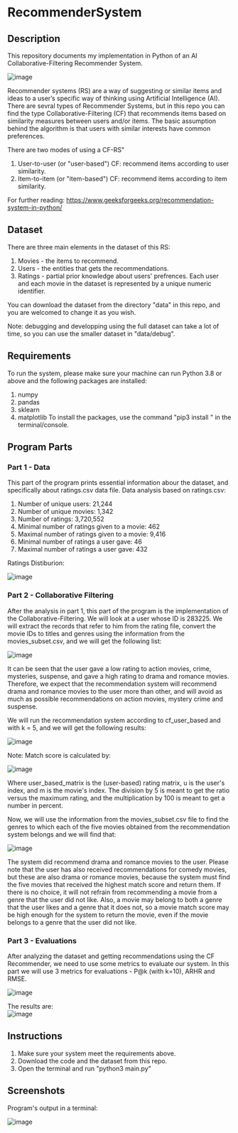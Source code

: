# RecommenderSystem


## Description

This repository documents my implementation in Python of an AI Collaborative-Filtering Recommender System.

![image](https://user-images.githubusercontent.com/72878018/153745128-337c8c2a-7cbb-4dc1-ac41-8512aced61cb.png)

Recommender systems (RS) are a way of suggesting or similar items and ideas to a user’s specific way of thinking using Artificial Intelligence (AI).
There are sevral types of Recommender Systems, but in this repo you can find the type Collaborative-Filtering (CF) that recommends items based on similarity measures between users and/or items. The basic assumption behind the algorithm is that users with similar interests have common preferences.

There are two modes of using a CF-RS"
1. User-to-user (or "user-based") CF: recommend items according to user similarity.
2. Item-to-item (or "item-based") CF: recommend items according to item similarity.

For further reading: https://www.geeksforgeeks.org/recommendation-system-in-python/


## Dataset

There are three main elements in the dataset of this RS:
1. Movies - the items to recommend.
2. Users - the entities that gets the recommendations.
3. Ratings - partial prior knowledge about users' prefrences.
Each user and each movie in the dataset is represented by a unique numeric identifier.

You can download the dataset from the directory "data" in this repo, and you are welcomed to change it as you wish.

Note: debugging and developping using the full dataset can take a lot of time, so you can use the smaller dataset in "data/debug".


## Requirements

To run the system, please make sure your machine can run Python 3.8 or above and the following packages are installed:
1. numpy
2. pandas
3. sklearn
4. matplotlib
To install the packages, use the command "pip3 install <package-name>" in the terminal/console.


## Program Parts
  
### Part 1 - Data
This part of the program prints essential information abour the dataset, and specifically about ratings.csv data file.
Data analysis based on ratings.csv:
1. Number of unique users: 21,244
2. Number of unique movies: 1,342
3. Number of ratings: 3,720,552
4. Minimal number of ratings given to a movie: 462
5. Maximal number of ratings given to a movie: 9,416
6. Minimal number of ratings a user gave: 46
7. Maximal number of ratings a user gave: 432
  
Ratings Distiburion:
  
![image](https://user-images.githubusercontent.com/72878018/153745187-d6a30455-c2cc-4396-838e-8b1e57b277ea.png)


### Part 2 - Collaborative Filtering
After the analysis in part 1, this part of the program is the implementation of the Collaborative-Filtering.
We will look at a user whose ID is 283225. We will extract the records that refer to him from the rating file, convert the movie IDs to titles and genres using the information from the movies_subset.csv, and we will get the following list:
 
![image](https://user-images.githubusercontent.com/72878018/153745720-bf2c26ac-12a0-4d25-a763-efaedf18301f.png)
  
It can be seen that the user gave a low rating to action movies, crime, mysteries, suspense, and gave a high rating to drama and romance movies. Therefore, we expect that the recommendation system will recommend drama and romance movies to the user more than other, and will avoid as much as possible recommendations on action movies, mystery crime and suspense.

We will run the recommendation system according to cf_user_based and with k = 5, and we will get the following results:
 
![image](https://user-images.githubusercontent.com/72878018/153745792-fe25d643-506a-4478-ab78-c67c2c7bc520.png)
  
Note: Match score is calculated by:
  
![image](https://user-images.githubusercontent.com/72878018/153745801-e72dfcd0-71cd-4854-baba-90b4c3ed02dd.png)
  
Where user_based_matrix is the (user-based) rating matrix, u is the user's index, and m is the movie's index. The division by 5 is meant to get the ratio versus the maximum rating, and the multiplication by 100 is meant to get a number in percent.
  
Now, we will use the information from the movies_subset.csv file to find the genres to which each of the five movies obtained from the recommendation system belongs and we will find that:
  
![image](https://user-images.githubusercontent.com/72878018/153745819-bbd0cc80-d2e6-4e95-b221-3baf0ecbbbe9.png)
 
The system did recommend drama and romance movies to the user. Please note that the user has also received recommendations for comedy movies, but these are also drama or romance movies, because the system must find the five movies that received the highest match score and return them. If there is no choice, it will not refrain from recommending a movie from a genre that the user did not like. Also, a movie may belong to both a genre that the user likes and a genre that it does not, so a movie match score may be high enough for the system to return the movie, even if the movie belongs to a genre that the user did not like.

  
### Part 3 - Evaluations
After analyzing the dataset and getting recommendations using the CF Recommender, we need to use some metrics to evaluate our system. 
In this part we will use 3 metrics for evaluations - P@k (with k=10), ARHR and RMSE.

![image](https://user-images.githubusercontent.com/72878018/153746164-4176c4dd-ec7d-43f7-918a-491aaa23d123.png)

  
The results are:  
![image](https://user-images.githubusercontent.com/72878018/153746012-1db88047-3d70-4148-8c3b-c0935562d060.png)
  
  
## Instructions

1. Make sure your system meet the requirements above.
2. Download the code and the dataset from this repo.
3. Open the terminal and run "python3 main.py"


## Screenshots

Program's output in a terminal:
  
![image](https://user-images.githubusercontent.com/72878018/153746867-5d2320da-2410-4b0e-9980-bbec76c66192.png)



